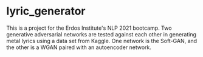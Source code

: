 # lyric_generator

This is a project for the Erdos Institute's NLP 2021 bootcamp. Two generative adversarial networks are tested against each other in generating metal lyrics using a data set from Kaggle. One network is the Soft-GAN, and the other is a WGAN paired with an autoencoder network.
 
